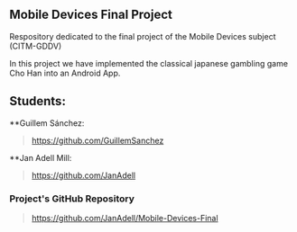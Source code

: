 ## Mobile Devices Final Project

Respository dedicated to the final project of the Mobile Devices subject (CITM-GDDV)

In this project we have implemented the classical japanese gambling game Cho Han into an Android App. 

## Students:

**Guillem Sánchez:
> https://github.com/GuillemSanchez

**Jan Adell Mill:
> https://github.com/JanAdell

### Project's GitHub Repository 
> https://github.com/JanAdell/Mobile-Devices-Final

